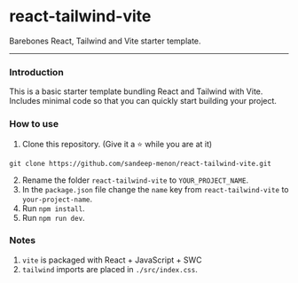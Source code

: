 # react-tailwind-vite

Barebones React, Tailwind and Vite starter template.

---

### Introduction
This is a basic starter template bundling React and Tailwind with Vite. Includes minimal code so that you can quickly start building your project.

### How to use
1. Clone this repository. (Give it a ⭐ while you are at it)

```
git clone https://github.com/sandeep-menon/react-tailwind-vite.git
```

2. Rename the folder `react-tailwind-vite` to `YOUR_PROJECT_NAME`.
3. In the `package.json` file change the `name` key from `react-tailwind-vite` to `your-project-name`.
4. Run `npm install`.
5. Run `npm run dev`.

### Notes

1. `vite` is packaged with React + JavaScript + SWC
2. `tailwind` imports are placed in `./src/index.css`.